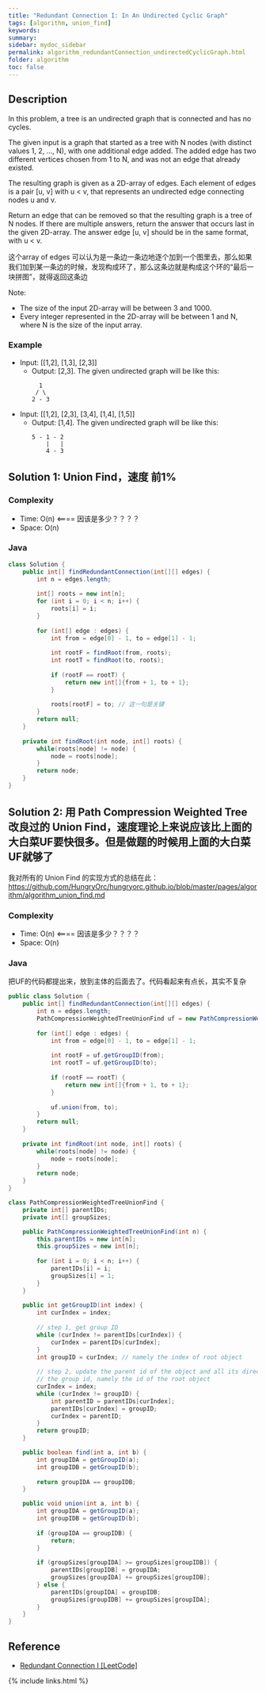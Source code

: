 ```yaml
---
title: "Redundant Connection I: In An Undirected Cyclic Graph"
tags: [algorithm, union_find]
keywords:
summary:
sidebar: mydoc_sidebar
permalink: algorithm_redundantConnection_undirectedCyclicGraph.html
folder: algorithm
toc: false
---
```


## Description
In this problem, a tree is an undirected graph that is connected and has no cycles.

The given input is a graph that started as a tree with N nodes (with distinct values 1, 2, ..., N), with one additional edge added. The added edge has two different vertices chosen from 1 to N, and was not an edge that already existed.

The resulting graph is given as a 2D-array of edges. Each element of edges is a pair [u, v] with u < v, that represents an undirected edge connecting nodes u and v.

Return an edge that can be removed so that the resulting graph is a tree of N nodes. If there are multiple answers, return the answer that occurs last in the given 2D-array. The answer edge [u, v] should be in the same format, with u < v.

这个array of edges 可以认为是一条边一条边地逐个加到一个图里去，那么如果我们加到某一条边的时候，发现构成环了，那么这条边就是构成这个环的“最后一块拼图”，就得返回这条边

Note:
* The size of the input 2D-array will be between 3 and 1000.
* Every integer represented in the 2D-array will be between 1 and N, where N is the size of the input array.

### Example
* Input: [[1,2], [1,3], [2,3]]
  * Output: [2,3]. The given undirected graph will be like this:
    ```
      1
     / \
    2 - 3
    ```
* Input: [[1,2], [2,3], [3,4], [1,4], [1,5]]
  * Output: [1,4]. The given undirected graph will be like this:
    ```
    5 - 1 - 2
        |   |
        4 - 3
    ```

## Solution 1: Union Find，速度 前1%

### Complexity
* Time: O(n) <==== 因该是多少？？？？
* Space: O(n)

### Java
```java
class Solution {
    public int[] findRedundantConnection(int[][] edges) {
        int n = edges.length;
        
        int[] roots = new int[n];
        for (int i = 0; i < n; i++) {
            roots[i] = i;
        }
        
        for (int[] edge : edges) {
            int from = edge[0] - 1, to = edge[1] - 1;
            
            int rootF = findRoot(from, roots);
            int rootT = findRoot(to, roots);
            
            if (rootF == rootT) {
                return new int[]{from + 1, to + 1};
            }
            
            roots[rootF] = to; // 这一句是关键
        }
        return null;
    }
    
    private int findRoot(int node, int[] roots) {
        while(roots[node] != node) {
            node = roots[node];
        }
        return node;
    }
}
```

## Solution 2: 用 Path Compression Weighted Tree 改良过的 Union Find，速度理论上来说应该比上面的大白菜UF要快很多。但是做题的时候用上面的大白菜UF就够了
我对所有的 Union Find 的实现方式的总结在此：https://github.com/HungryOrc/hungryorc.github.io/blob/master/pages/algorithm/algorithm_union_find.md

### Complexity
* Time: O(n) <==== 因该是多少？？？？
* Space: O(n)

### Java
把UF的代码都提出来，放到主体的后面去了。代码看起来有点长，其实不复杂

```java
public class Solution {
    public int[] findRedundantConnection(int[][] edges) {
        int n = edges.length;
        PathCompressionWeightedTreeUnionFind uf = new PathCompressionWeightedTreeUnionFind(n);
        
        for (int[] edge : edges) {
            int from = edge[0] - 1, to = edge[1] - 1;
            
            int rootF = uf.getGroupID(from);
            int rootT = uf.getGroupID(to);
            
            if (rootF == rootT) {
                return new int[]{from + 1, to + 1};
            }
            
            uf.union(from, to);
        }
        return null;
    }
    
    private int findRoot(int node, int[] roots) {
        while(roots[node] != node) {
            node = roots[node];
        }
        return node;
    }
}

class PathCompressionWeightedTreeUnionFind {
    private int[] parentIDs;
    private int[] groupSizes;

    public PathCompressionWeightedTreeUnionFind(int n) {
        this.parentIDs = new int[n];
        this.groupSizes = new int[n];
        
        for (int i = 0; i < n; i++) {
            parentIDs[i] = i;
            groupSizes[i] = 1;
        }
    }
    
    public int getGroupID(int index) {
        int curIndex = index;
        
        // step 1, get group ID
        while (curIndex != parentIDs[curIndex]) {
            curIndex = parentIDs[curIndex];
        }
        int groupID = curIndex; // namely the index of root object
        
        // step 2, update the parent id of the object and all its direct ancestors to be
        // the group id, namely the id of the root object
        curIndex = index;
        while (curIndex != groupID) {
            int parentID = parentIDs[curIndex];
            parentIDs[curIndex] = groupID;
            curIndex = parentID;
        }
        return groupID;
    }

    public boolean find(int a, int b) {
        int groupIDA = getGroupID(a);
        int groupIDB = getGroupID(b);
        
        return groupIDA == groupIDB;
    }

    public void union(int a, int b) {
        int groupIDA = getGroupID(a);
        int groupIDB = getGroupID(b);
        
        if (groupIDA == groupIDB) {
            return;
        }
        
        if (groupSizes[groupIDA] >= groupSizes[groupIDB]) {
            parentIDs[groupIDB] = groupIDA;
            groupSizes[groupIDA] += groupSizes[groupIDB];
        } else {
            parentIDs[groupIDA] = groupIDB;
            groupSizes[groupIDB] += groupSizes[groupIDA];
        }
    }
}
```

## Reference
* [Redundant Connection I [LeetCode]](https://leetcode.com/problems/redundant-connection/description/)

{% include links.html %}
